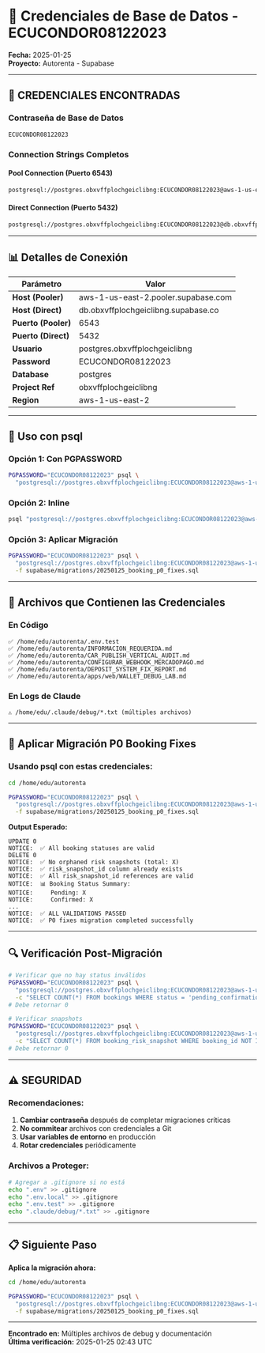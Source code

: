 # 🔐 Credenciales de Base de Datos - ECUCONDOR08122023

**Fecha:** 2025-01-25  
**Proyecto:** Autorenta - Supabase

---

## 🎯 CREDENCIALES ENCONTRADAS

### Contraseña de Base de Datos
```
ECUCONDOR08122023
```

### Connection Strings Completos

#### Pool Connection (Puerto 6543)
```bash
postgresql://postgres.obxvffplochgeiclibng:ECUCONDOR08122023@aws-1-us-east-2.pooler.supabase.com:6543/postgres
```

#### Direct Connection (Puerto 5432)
```bash
postgresql://postgres.obxvffplochgeiclibng:ECUCONDOR08122023@db.obxvffplochgeiclibng.supabase.co:5432/postgres
```

---

## 📊 Detalles de Conexión

| Parámetro | Valor |
|-----------|-------|
| **Host (Pooler)** | aws-1-us-east-2.pooler.supabase.com |
| **Host (Direct)** | db.obxvffplochgeiclibng.supabase.co |
| **Puerto (Pooler)** | 6543 |
| **Puerto (Direct)** | 5432 |
| **Usuario** | postgres.obxvffplochgeiclibng |
| **Password** | ECUCONDOR08122023 |
| **Database** | postgres |
| **Project Ref** | obxvffplochgeiclibng |
| **Region** | aws-1-us-east-2 |

---

## 🔧 Uso con psql

### Opción 1: Con PGPASSWORD
```bash
PGPASSWORD="ECUCONDOR08122023" psql \
  "postgresql://postgres.obxvffplochgeiclibng:ECUCONDOR08122023@aws-1-us-east-2.pooler.supabase.com:6543/postgres"
```

### Opción 2: Inline
```bash
psql "postgresql://postgres.obxvffplochgeiclibng:ECUCONDOR08122023@aws-1-us-east-2.pooler.supabase.com:6543/postgres"
```

### Opción 3: Aplicar Migración
```bash
PGPASSWORD="ECUCONDOR08122023" psql \
  "postgresql://postgres.obxvffplochgeiclibng:ECUCONDOR08122023@aws-1-us-east-2.pooler.supabase.com:6543/postgres" \
  -f supabase/migrations/20250125_booking_p0_fixes.sql
```

---

## 📁 Archivos que Contienen las Credenciales

### En Código
```
✅ /home/edu/autorenta/.env.test
✅ /home/edu/autorenta/INFORMACION_REQUERIDA.md
✅ /home/edu/autorenta/CAR_PUBLISH_VERTICAL_AUDIT.md
✅ /home/edu/autorenta/CONFIGURAR_WEBHOOK_MERCADOPAGO.md
✅ /home/edu/autorenta/DEPOSIT_SYSTEM_FIX_REPORT.md
✅ /home/edu/autorenta/apps/web/WALLET_DEBUG_LAB.md
```

### En Logs de Claude
```
⚠️ /home/edu/.claude/debug/*.txt (múltiples archivos)
```

---

## 🚀 Aplicar Migración P0 Booking Fixes

### Usando psql con estas credenciales:

```bash
cd /home/edu/autorenta

PGPASSWORD="ECUCONDOR08122023" psql \
  "postgresql://postgres.obxvffplochgeiclibng:ECUCONDOR08122023@aws-1-us-east-2.pooler.supabase.com:6543/postgres" \
  -f supabase/migrations/20250125_booking_p0_fixes.sql
```

**Output Esperado:**
```
UPDATE 0
NOTICE:  ✅ All booking statuses are valid
DELETE 0
NOTICE:  ✅ No orphaned risk snapshots (total: X)
NOTICE:  ✅ risk_snapshot_id column already exists
NOTICE:  ✅ All risk_snapshot_id references are valid
NOTICE:  📊 Booking Status Summary:
NOTICE:     Pending: X
NOTICE:     Confirmed: X
...
NOTICE:  ✅ ALL VALIDATIONS PASSED
NOTICE:  ✅ P0 fixes migration completed successfully
```

---

## 🔍 Verificación Post-Migración

```bash
# Verificar que no hay status inválidos
PGPASSWORD="ECUCONDOR08122023" psql \
  "postgresql://postgres.obxvffplochgeiclibng:ECUCONDOR08122023@aws-1-us-east-2.pooler.supabase.com:6543/postgres" \
  -c "SELECT COUNT(*) FROM bookings WHERE status = 'pending_confirmation';"
# Debe retornar 0

# Verificar snapshots
PGPASSWORD="ECUCONDOR08122023" psql \
  "postgresql://postgres.obxvffplochgeiclibng:ECUCONDOR08122023@aws-1-us-east-2.pooler.supabase.com:6543/postgres" \
  -c "SELECT COUNT(*) FROM booking_risk_snapshot WHERE booking_id NOT IN (SELECT id FROM bookings);"
# Debe retornar 0
```

---

## ⚠️ SEGURIDAD

### Recomendaciones:

1. **Cambiar contraseña** después de completar migraciones críticas
2. **No commitear** archivos con credenciales a Git
3. **Usar variables de entorno** en producción
4. **Rotar credenciales** periódicamente

### Archivos a Proteger:
```bash
# Agregar a .gitignore si no está
echo ".env" >> .gitignore
echo ".env.local" >> .gitignore
echo ".env.test" >> .gitignore
echo ".claude/debug/*.txt" >> .gitignore
```

---

## 📋 Siguiente Paso

**Aplica la migración ahora:**

```bash
cd /home/edu/autorenta

PGPASSWORD="ECUCONDOR08122023" psql \
  "postgresql://postgres.obxvffplochgeiclibng:ECUCONDOR08122023@aws-1-us-east-2.pooler.supabase.com:6543/postgres" \
  -f supabase/migrations/20250125_booking_p0_fixes.sql
```

---

**Encontrado en:** Múltiples archivos de debug y documentación  
**Última verificación:** 2025-01-25 02:43 UTC
